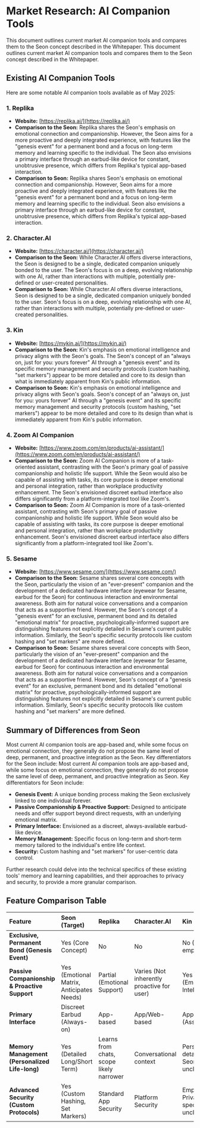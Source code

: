 <!-- filepath: d:\Projects\Seon\Project\Market Research.md -->
# Market Research: AI Companion Tools
This document outlines current market AI companion tools and compares them to the Seon concept described in the Whitepaper.
This document outlines current market AI companion tools and compares them to the Seon concept described in the Whitepaper.

## Existing AI Companion Tools

Here are some notable AI companion tools available as of May 2025:

### 1. Replika
*   **Website:** [https://replika.ai/](https://replika.ai/)
*   **Comparison to the Seon:** Replika shares the Seon's emphasis on emotional connection and companionship. However, the Seon aims for a more proactive and deeply integrated experience, with features like the "genesis event" for a permanent bond and a focus on long-term memory and learning specific to the individual. The Seon also envisions a primary interface through an earbud-like device for constant, unobtrusive presence, which differs from Replika's typical app-based interaction.
*   **Comparison to Seon:** Replika shares Seon's emphasis on emotional connection and companionship. However, Seon aims for a more proactive and deeply integrated experience, with features like the "genesis event" for a permanent bond and a focus on long-term memory and learning specific to the individual. Seon also envisions a primary interface through an earbud-like device for constant, unobtrusive presence, which differs from Replika's typical app-based interaction.

### 2. Character.AI
*   **Website:** [https://character.ai/](https://character.ai/)
*   **Comparison to the Seon:** While Character.AI offers diverse interactions, the Seon is designed to be a single, dedicated companion uniquely bonded to the user. The Seon's focus is on a deep, evolving relationship with one AI, rather than interactions with multiple, potentially pre-defined or user-created personalities.
*   **Comparison to Seon:** While Character.AI offers diverse interactions, Seon is designed to be a single, dedicated companion uniquely bonded to the user. Seon's focus is on a deep, evolving relationship with one AI, rather than interactions with multiple, potentially pre-defined or user-created personalities.

### 3. Kin
*   **Website:** [https://mykin.ai/](https://mykin.ai/)
*   **Comparison to the Seon:** Kin's emphasis on emotional intelligence and privacy aligns with the Seon's goals. The Seon's concept of an "always on, just for you: yours forever" AI through a "genesis event" and its specific memory management and security protocols (custom hashing, "set markers") appear to be more detailed and core to its design than what is immediately apparent from Kin's public information.
*   **Comparison to Seon:** Kin's emphasis on emotional intelligence and privacy aligns with Seon's goals. Seon's concept of an "always on, just for you: yours forever" AI through a "genesis event" and its specific memory management and security protocols (custom hashing, "set markers") appear to be more detailed and core to its design than what is immediately apparent from Kin's public information.

### 4. Zoom AI Companion
*   **Website:** [https://www.zoom.com/en/products/ai-assistant/](https://www.zoom.com/en/products/ai-assistant/)
*   **Comparison to the Seon:** Zoom AI Companion is more of a task-oriented assistant, contrasting with the Seon's primary goal of passive companionship and holistic life support. While the Seon would also be capable of assisting with tasks, its core purpose is deeper emotional and personal integration, rather than workplace productivity enhancement. The Seon's envisioned discreet earbud interface also differs significantly from a platform-integrated tool like Zoom's.
*   **Comparison to Seon:** Zoom AI Companion is more of a task-oriented assistant, contrasting with Seon's primary goal of passive companionship and holistic life support. While Seon would also be capable of assisting with tasks, its core purpose is deeper emotional and personal integration, rather than workplace productivity enhancement. Seon's envisioned discreet earbud interface also differs significantly from a platform-integrated tool like Zoom's.

### 5. Sesame
*   **Website:** [https://www.sesame.com/](https://www.sesame.com/)
*   **Comparison to the Seon:** Sesame shares several core concepts with the Seon, particularly the vision of an "ever-present" companion and the development of a dedicated hardware interface (eyewear for Sesame, earbud for the Seon) for continuous interaction and environmental awareness. Both aim for natural voice conversations and a companion that acts as a supportive friend. However, the Seon's concept of a "genesis event" for an exclusive, permanent bond and its detailed "emotional matrix" for proactive, psychologically-informed support are distinguishing features not explicitly detailed in Sesame's current public information. Similarly, the Seon's specific security protocols like custom hashing and "set markers" are more defined.
*   **Comparison to Seon:** Sesame shares several core concepts with Seon, particularly the vision of an "ever-present" companion and the development of a dedicated hardware interface (eyewear for Sesame, earbud for Seon) for continuous interaction and environmental awareness. Both aim for natural voice conversations and a companion that acts as a supportive friend. However, Seon's concept of a "genesis event" for an exclusive, permanent bond and its detailed "emotional matrix" for proactive, psychologically-informed support are distinguishing features not explicitly detailed in Sesame's current public information. Similarly, Seon's specific security protocols like custom hashing and "set markers" are more defined.

## Summary of Differences from Seon
Most current AI companion tools are app-based and, while some focus on emotional connection, they generally do not propose the same level of deep, permanent, and proactive integration as the Seon. Key differentiators for the Seon include:
Most current AI companion tools are app-based and, while some focus on emotional connection, they generally do not propose the same level of deep, permanent, and proactive integration as Seon. Key differentiators for Seon include:

*   **Genesis Event:** A unique bonding process making the Seon exclusively linked to one individual forever.
*   **Passive Companionship & Proactive Support:** Designed to anticipate needs and offer support beyond direct requests, with an underlying emotional matrix.
*   **Primary Interface:** Envisioned as a discreet, always-available earbud-like device.
*   **Memory Management:** Specific focus on long-term and short-term memory tailored to the individual's entire life context.
*   **Security:** Custom hashing and "set markers" for user-centric data control.

Further research could delve into the technical specifics of these existing tools' memory and learning capabilities, and their approaches to privacy and security, to provide a more granular comparison.

## Feature Comparison Table

| Feature                                       | Seon (Target)                                  | Replika                                     | Character.AI                               | Kin                                            | Zoom AI Companion                            | Sesame                                            |
| :-------------------------------------------- | :--------------------------------------------- | :------------------------------------------ | :----------------------------------------- | :--------------------------------------------- | :------------------------------------------- | :------------------------------------------------ |
| **Exclusive, Permanent Bond (Genesis Event)** | Yes (Core Concept)                             | No                                          | No                                         | No (Less emphasized)                           | No (Not applicable)                          | No (Less emphasized)                              |
| **Passive Companionship & Proactive Support** | Yes (Emotional Matrix, Anticipates Needs)      | Partial (Emotional Support)                 | Varies (Not inherently proactive for user) | Yes (Emotionally Intelligent)                  | No (Task-Oriented)                           | Yes (Aims for "ever-present friend")              |
| **Primary Interface**                         | Discreet Earbud (Always-on)                    | App-based                                   | App/Web-based                              | App-based (Assumed)                            | Zoom Platform Integrated                     | Lightweight Eyewear (Always-on)                   |
| **Memory Management (Personalized Life-long)**| Yes (Detailed Long/Short Term)                 | Learns from chats, scope likely narrower    | Conversational context                     | Personal AI, details vs. Seon unclear          | Meeting/Task specific                        | Emphasizes memory, details vs. Seon unclear       |
| **Advanced Security (Custom Protocols)**      | Yes (Custom Hashing, Set Markers)              | Standard App Security                       | Platform Security                          | Emphasizes Privacy, specifics unclear          | Enterprise Security                          | Standard, specifics vs. Seon unclear            |